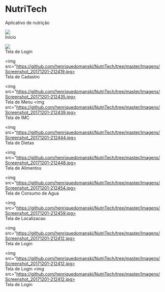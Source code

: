 # NutriTech
Aplicativo de nutrição

<img src="https://github.com/henriquedomanski/NutriTech/tree/master/Imagens/Screenshot_20171201-212412.jpg"><br> Inicio<a>
  
<img src="https://github.com/henriquedomanski/NutriTech/tree/master/Imagens/Screenshot_20171201-212416.jpg"><br> Tela de Login <a>

<img src="https://github.com/henriquedomanski/NutriTech/tree/master/Imagens/Screenshot_20171201-212419.jpg><br> Tela de Cadastro <a>

<img src="https://github.com/henriquedomanski/NutriTech/tree/master/Imagens/Screenshot_20171201-212435.jpg><br> Tela de Menu <a>
<img src="https://github.com/henriquedomanski/NutriTech/tree/master/Imagens/Screenshot_20171201-212439.jpg><br> Tela de IMC <a>

<img src="https://github.com/henriquedomanski/NutriTech/tree/master/Imagens/Screenshot_20171201-212444.jpg><br> Tela de Dietas <a>

<img src="https://github.com/henriquedomanski/NutriTech/tree/master/Imagens/Screenshot_20171201-212448.jpg><br> Tela de Alimentos <a>

<img src="https://github.com/henriquedomanski/NutriTech/tree/master/Imagens/Screenshot_20171201-212454.jpg><br> Tela de Consumo de Agua <a>

<img src="https://github.com/henriquedomanski/NutriTech/tree/master/Imagens/Screenshot_20171201-212459.jpg><br> Tela de Localizacao <a>

<img src="https://github.com/henriquedomanski/NutriTech/tree/master/Imagens/Screenshot_20171201-212412.jpg><br> Tela de Login <a>

<img src="https://github.com/henriquedomanski/NutriTech/tree/master/Imagens/Screenshot_20171201-212412.jpg><br> Tela de Login <a>
<img src="https://github.com/henriquedomanski/NutriTech/tree/master/Imagens/Screenshot_20171201-212412.jpg><br> Tela de Login <a>

